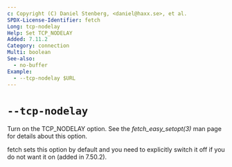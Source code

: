```yaml
---
c: Copyright (C) Daniel Stenberg, <daniel@haxx.se>, et al.
SPDX-License-Identifier: fetch
Long: tcp-nodelay
Help: Set TCP_NODELAY
Added: 7.11.2
Category: connection
Multi: boolean
See-also:
  - no-buffer
Example:
  - --tcp-nodelay $URL
---
```


# `--tcp-nodelay`

Turn on the TCP_NODELAY option. See the *fetch_easy_setopt(3)* man page for
details about this option.

fetch sets this option by default and you need to explicitly switch it off if
you do not want it on (added in 7.50.2).
